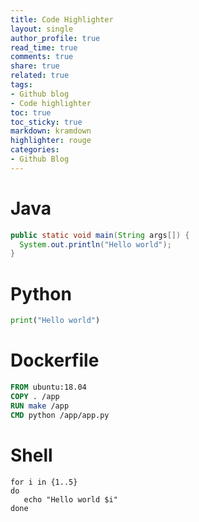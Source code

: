 ```yaml
---
title: Code Highlighter
layout: single
author_profile: true
read_time: true
comments: true
share: true
related: true
tags:
- Github blog
- Code highlighter
toc: true
toc_sticky: true
markdown: kramdown
highlighter: rouge
categories:
- Github Blog
---
```


# Java
```java
public static void main(String args[]) {
  System.out.println("Hello world");
}
```

# Python
```python
print("Hello world")
```

# Dockerfile
```dockerfile
FROM ubuntu:18.04
COPY . /app
RUN make /app
CMD python /app/app.py
```

# Shell
```shell
for i in {1..5}
do
   echo "Hello world $i"
done
```